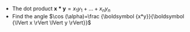 * The dot product
  $\boldsymbol {x*y}=x_1y_1+...+x_ny_n$
* Find the angle
  $\cos (\alpha)=\frac {\boldsymbol {x*y}}{\boldsymbol {\lVert x \rVert \lVert y \rVert}}$
